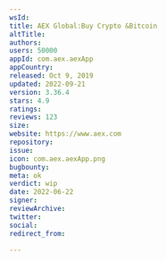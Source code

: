 ```yaml
---
wsId: 
title: AEX Global:Buy Crypto &Bitcoin
altTitle: 
authors: 
users: 50000
appId: com.aex.aexApp
appCountry: 
released: Oct 9, 2019
updated: 2022-09-21
version: 3.36.4
stars: 4.9
ratings: 
reviews: 123
size: 
website: https://www.aex.com
repository: 
issue: 
icon: com.aex.aexApp.png
bugbounty: 
meta: ok
verdict: wip
date: 2022-06-22
signer: 
reviewArchive: 
twitter: 
social: 
redirect_from: 

---
```


